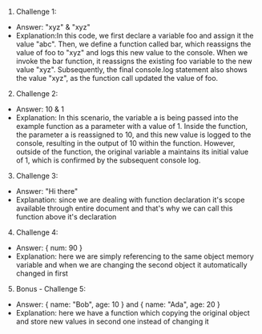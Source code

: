1. Challenge 1:
  - Answer: "xyz" & "xyz"
  - Explanation:In this code, we first declare a variable foo and assign it the value "abc". Then, we define a function called bar, which reassigns the value of foo to "xyz" and logs this new value to the console. When we invoke the bar function, it reassigns the existing foo variable to the new value "xyz". Subsequently, the final console.log statement also shows the value "xyz", as the function call updated the value of foo.


2. Challenge 2:
  - Answer: 10 & 1
  - Explanation: In this scenario, the variable a is being passed into the example function as a parameter with a value of 1. Inside the function, the parameter a is reassigned to 10, and this new value is logged to the console, resulting in the output of 10 within the function. However, outside of the function, the original variable a maintains its initial value of 1, which is confirmed by the subsequent console log.


3. Challenge 3:
  - Answer: "Hi there"
  - Explanation: since we are dealing with function declaration it's scope available through entire document and that's why we can call this function above it's declaration 


4. Challenge 4:
  - Answer: { num: 90 }
  - Explanation: here we are simply referencing to the same object memory variable and when we are changing the second object it automatically changed in first 


5. Bonus - Challenge 5:
  - Answer: { name: "Bob", age: 10 } and { name: "Ada", age: 20 }
  - Explanation: here we have a function which copying the original object and store new values in second one instead of changing it 
